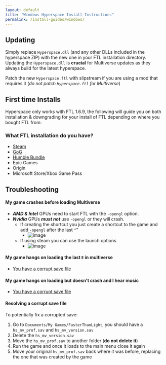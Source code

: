 ```yaml
---
layout: default
title: "Windows Hyperspace Install Instructions"
permalink: /install-guides/windows/
---
```


## Updating

Simply replace `Hyperspace.dll` (and any other DLLs included in the hyperspace ZIP) with the new one in your FTL installation directory.
Updating the `Hyperspace.dll` is **crucial** for Multiverse updates as they always build for the latest hyperspace.

Patch the new `Hyperspace.ftl` with slipstream if you are using a mod that requires it (*do not patch `Hyperspace.ftl` for Multiverse*)

## First time Installs

Hyperspace only works with FTL 1.6.9, the following will guide you on both installation & downgrading for your install of FTL depending on where you bought FTL from:

### What FTL installation do you have?

- [Steam](./steam-install)
- [GoG](./gog-install)
- [Humble Bundle](./humble-install)
- Epic Games
- Origin
- Microsoft Store/Xbox Game Pass

## Troubleshooting

#### My game crashes before loading Multiverse
- ***AMD & Intel*** GPUs need to start FTL with the `-opengl` option.
- ***Nvidia*** GPUs ***must not*** use `-opengl` or they will crash.
   - If creating the shortcut you just create a shortcut to the game and add `-opengl` after the last `"`"
      - ![image](https://user-images.githubusercontent.com/1423894/173691599-b8fa5b9a-0663-437b-99a4-48216602700c.png)
   - If using steam you can use the launch options
      - ![image](https://user-images.githubusercontent.com/1423894/173692491-3e2a597a-29b3-44a0-9e3b-c8843708054e.png)


#### My game hangs on loading the last `E` in multiverse
- [You have a corrupt save file](#resolving-a-corrupt-save-file)
#### My game hangs on loading but doesn't crash and I hear music
- [You have a corrupt save file](#resolving-a-corrupt-save-file)

#### Resolving a corrupt save file
To potentially fix a corrupted save:
1. Go to `Documents/My Games/FasterThanLight`, you should have a `hs_mv_prof.sav` and `hs_mv_version.sav`
2. Delete the `hs_mv_version.sav`
3. Move the `hs_mv_prof.sav` to another folder (**do not delete it**)
4. Run the game and once it loads to the main menu close it again
5. Move your original `hs_mv_prof.sav` back where it was before, replacing the one that was created by the game
